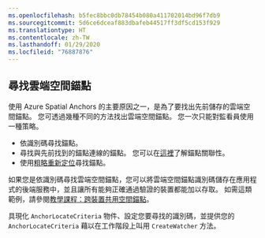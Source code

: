 ```yaml
---
ms.openlocfilehash: b5fec8bbc0db78454b080a411702014bd96f7db9
ms.sourcegitcommit: 5d6ce6dceaf883dbafeb44517ff3df5cd153f929
ms.translationtype: HT
ms.contentlocale: zh-TW
ms.lasthandoff: 01/29/2020
ms.locfileid: "76887876"
---
```

## <a name="locate-a-cloud-spatial-anchor"></a>尋找雲端空間錨點

使用 Azure Spatial Anchors 的主要原因之一，是為了要找出先前儲存的雲端空間錨點。 您可透過幾種不同的方法找出雲端空間錨點。 您一次只能對監看員使用一種策略。
- 依識別碼尋找錨點。
- 尋找與先前找到的錨點連線的錨點。 您可以在[這裡](/azure/spatial-anchors/concepts/anchor-relationships-way-finding/)了解錨點關聯性。
- 使用[粗略重新定位](/azure/spatial-anchors/concepts/coarse-reloc/)尋找錨點。

如果您是依識別碼尋找雲端空間錨點，您可以將雲端空間錨點識別碼儲存在應用程式的後端服務中，並且讓所有能夠正確通過驗證的裝置都能加以存取。 如需這類範例，請參閱[教學課程：跨裝置共用空間錨點](/azure/spatial-anchors/tutorials/tutorial-share-anchors-across-devices/)。

具現化 `AnchorLocateCriteria` 物件、設定您要尋找的識別碼，並提供您的 `AnchorLocateCriteria` 藉以在工作階段上叫用 `CreateWatcher` 方法。